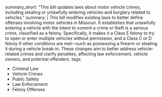 summary_short: "This bill updates laws about motor vehicle crimes, including stealing or unlawfully entering vehicles and burglary related to vehicles."
summary: |
  This bill modifies existing laws to better define offenses involving motor vehicles in Missouri. It establishes that unlawfully entering a vehicle with the intent to commit a crime or theft is a serious crime, classified as a felony. Specifically, it makes it a Class E felony to try to open or enter multiple vehicles without permission, and a Class C or D felony if other conditions are met—such as possessing a firearm or stealing it during a vehicle break-in. These changes aim to better address vehicle-related crimes and clarify penalties, affecting law enforcement, vehicle owners, and potential offenders.
tags:
  - Criminal Law
  - Vehicle Crimes
  - Public Safety
  - Law Enforcement
  - Felony Offenses
